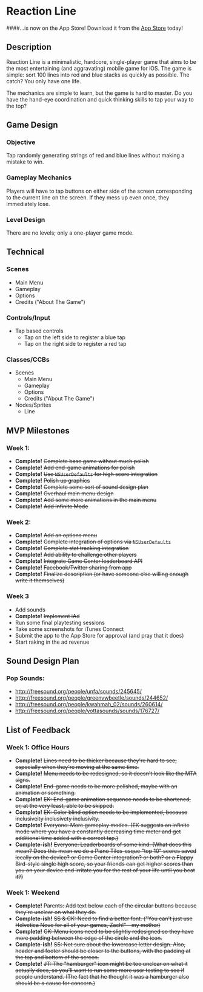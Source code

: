 # Reaction Line

####...is now on the App Store! Download it from the [App Store](https://itunes.apple.com/us/app/reaction-line-game-about-sorting/id1018598686?mt=8) today!
## Description

Reaction Line is a minimalistic, hardcore, single-player game that aims to be the most entertaining (and aggravating) mobile game for iOS. The game is simple: sort 100 lines into red and blue stacks as quickly as possible. The catch? You only have one life.

The mechanics are simple to learn, but the game is hard to master. Do you have the hand-eye coordination and quick thinking skills to tap your way to the top?

## Game Design

### Objective
Tap randomly generating strings of red and blue lines without making a mistake to win.

### Gameplay Mechanics
Players will have to tap buttons on either side of the screen corresponding to the current line on the screen. If they mess up even once, they immediately lose.

### Level Design
There are no levels; only a one-player game mode.

## Technical

### Scenes
* Main Menu
* Gameplay
* Options
* Credits ("About The Game")

### Controls/Input
* Tap based controls
  * Tap on the left side to register a blue tap
  * Tap on the right side to register a red tap

### Classes/CCBs
* Scenes
  * Main Menu
  * Gameplay
  * Options
  * Credits ("About The Game")
* Nodes/Sprites
  * Line

## MVP Milestones

### Week 1:
* **Complete!** ~~Complete base game without much polish~~
* **Complete!** ~~Add end-game animations for polish~~
* **Complete!** ~~Use `NSUserDefaults` for high score integration~~
* **Complete!** ~~Polish up graphics~~
* **Complete!** ~~Complete some sort of sound design plan~~
* **Complete!** ~~Overhaul main menu design~~
* **Complete!** ~~Add some more animations in the main menu~~
* **Complete!** ~~Add Infinite Mode~~

### Week 2:
* **Complete!** ~~Add an options menu~~
* **Complete!** ~~Complete integration of options via `NSUserDefaults`~~
* **Complete!** ~~Complete stat tracking integration~~
* **Complete!** ~~Add ability to challenge other players~~
* **Complete!** ~~Integrate Game Center leaderboard API~~
* **Complete!** ~~Facebook/Twitter sharing from app~~
* **Complete!** ~~Finalize description (or have someone else willing enough write it themselves)~~


### Week 3
* Add sounds
* **Complete!** ~~Implement iAd~~
* Run some final playtesting sessions
* Take some screenshots for iTunes Connect
* Submit the app to the App Store for approval (and pray that it does)
* Start raking in the ad revenue

## Sound Design Plan

### Pop Sounds:
* http://freesound.org/people/unfa/sounds/245645/
* http://freesound.org/people/greenvwbeetle/sounds/244652/
* http://freesound.org/people/kwahmah_02/sounds/260614/
* http://freesound.org/people/yottasounds/sounds/176727/

## List of Feedback

### Week 1: Office Hours
* **Complete!** ~~Lines need to be thicker because they're hard to see, especially when they're moving at the same time.~~
* **Complete!** ~~Menu needs to be redesigned, so it doesn't look like the MTA signs.~~ 
* **Complete!** ~~End-game needs to be more polished, maybe with an animation or something.~~
* **Complete!** ~~EK: End-game animation sequence needs to be shortened, or, at the very least, able to be skipped.~~
* **Complete!** ~~EK: Color blind option needs to be implemented, because ~~inclusiveity~~ ~~inclusivety~~ inclusivity.~~ 
* **Complete!** ~~Everyone: More gameplay modes. (EK suggests an infinite mode where you have a constantly decreasing time meter and get additional time added with a correct tap.)~~
* **Complete-ish!** ~~Everyone: Leaderboards of some kind. (What does this mean? Does this mean we do a Piano Tiles-esque "top 10" scores saved locally on the device? or Game Center integration? or both? or a Flappy Bird-style single high score, so your friends can get higher scores than you on your device and irritate you for the rest of your life until you beat it?)~~

### Week 1: Weekend
* **Complete!** ~~Parents: Add text below each of the circular buttons because they're unclear on what they do.~~
* **Complete-ish!** ~~SS & CK: Need to find a better font. ("You can't just use Helvetica Neue for all of your games, Zach!" - my mother)~~
* **Complete!** ~~CK: Menu icons need to be slightly redesigned so they have more padding between the edge of the circle and the icon.~~
* **Complete-ish!** ~~SS: Not sure about the lowercase letter design. Also, header and footer should be closer to the buttons, with the padding at the top and bottom of the screen.~~
* **Complete!** ~~JT: The "hamburger" icon might be too unclear on what it actually does, so you'll want to run some more user testing to see if people understand. (The fact that he thought it was a hamburger also should be a cause for concern.)~~
